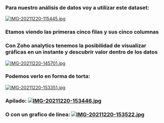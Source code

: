 ### Para nuestro análisis de datos voy a utilizar este dataset:

[![IMG-20211220-115445.jpg](https://i.postimg.cc/Y28kyF3h/IMG-20211220-115445.jpg)](https://postimg.cc/XXZTrptb)
### Etamos viendo las primeras cinco filas y sus cinco columnas

### Con Zoho analytics tenemos la posibilidad de visualizar gráficas en un instante y descubrir valor dentro de los datos
[![IMG-20211220-145701.jpg](https://i.postimg.cc/yNDsY4Gc/IMG-20211220-145701.jpg)](https://postimg.cc/NyvWpVBj)

### Podemos verlo en forma de torta:
[![IMG-20211220-153351.jpg](https://i.postimg.cc/TYY2hYt5/IMG-20211220-153351.jpg)](https://postimg.cc/PN9nRhsd)

### Apilado: [![IMG-20211220-153446.jpg](https://i.postimg.cc/59pbcWf4/IMG-20211220-153446.jpg)](https://postimg.cc/z3L9WML6)
### O con un grafico de línea: [![IMG-20211220-153522.jpg](https://i.postimg.cc/MH3CnxG1/IMG-20211220-153522.jpg)](https://postimg.cc/SY8TPBCK)
